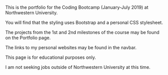 
This is the portfolio for the Coding Bootcamp (January-July 2019) at Northwestern University. 

You will find that the styling uses Bootstrap and a personal CSS stylesheet.

The projects from the 1st and 2nd milestones of the course may be found on the Portfolio page.

The links to my personal websites may be found in the navbar. 

This page is for educational purposes only. 

I am not seeking jobs outside of Northwestern University at this time. 
